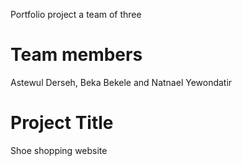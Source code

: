 Portfolio project a team of three
# Team members
  Astewul Derseh,
  Beka Bekele and
  Natnael Yewondatir

# Project Title
  Shoe shopping website
